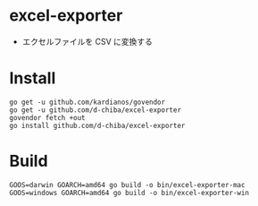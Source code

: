 # excel-exporter

* エクセルファイルを CSV に変換する

# Install

```
go get -u github.com/kardianos/govendor
go get -u github.com/d-chiba/excel-exporter
govendor fetch +out
go install github.com/d-chiba/excel-exporter
```

# Build

```
GOOS=darwin GOARCH=amd64 go build -o bin/excel-exporter-mac
GOOS=windows GOARCH=amd64 go build -o bin/excel-exporter-win
```

